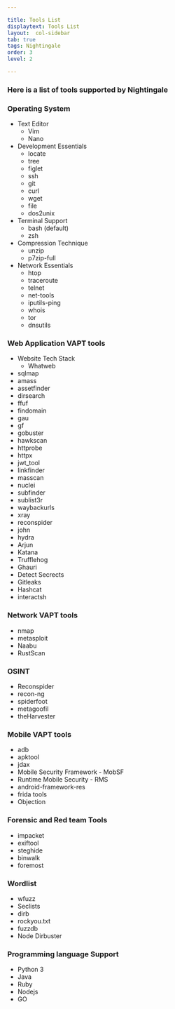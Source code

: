```yaml
---

title: Tools List
displaytext: Tools List
layout:  col-sidebar
tab: true
tags: Nightingale
order: 3
level: 2

---
```

### Here is a list of tools supported by Nightingale

### Operating System

* Text Editor
  * Vim
  * Nano
* Development Essentials
  * locate
  * tree
  * figlet
  * ssh
  * git
  * curl
  * wget
  * file
  * dos2unix
* Terminal Support
  * bash (default)
  * zsh
* Compression Technique
  * unzip
  * p7zip-full
* Network Essentials
  * htop
  * traceroute
  * telnet
  * net-tools
  * iputils-ping
  * whois
  * tor
  * dnsutils

### Web Application VAPT tools

* Website Tech Stack
  * Whatweb
* sqlmap
* amass
* assetfinder
* dirsearch
* ffuf
* findomain
* gau
* gf
* gobuster
* hawkscan
* httprobe
* httpx
* jwt\_tool
* linkfinder
* masscan
* nuclei
* subfinder
* sublist3r
* waybackurls
* xray
* reconspider
* john
* hydra
* Arjun
* Katana
* Trufflehog
* Ghauri
* Detect Secrects
* Gitleaks
* Hashcat
* interactsh

### Network VAPT tools

* nmap
* metasploit
* Naabu
* RustScan

### OSINT

* Reconspider
* recon-ng
* spiderfoot
* metagoofil
* theHarvester

### Mobile VAPT tools

* adb
* apktool
* jdax
* Mobile Security Framework - MobSF
* Runtime Mobile Security - RMS
* android-framework-res
* frida tools
* Objection

### Forensic and Red team Tools

* impacket
* exiftool
* steghide
* binwalk
* foremost

### Wordlist

* wfuzz
* Seclists
* dirb
* rockyou.txt
* fuzzdb
* Node Dirbuster

### Programming language Support

* Python 3
* Java
* Ruby
* Nodejs
* GO